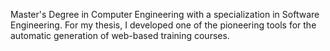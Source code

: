 Master's Degree in Computer Engineering with a specialization in Software Engineering. For my thesis, I developed one of the pioneering tools for the automatic generation of web-based training courses.